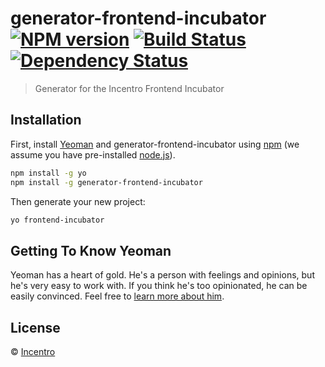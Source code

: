 # generator-frontend-incubator [![NPM version][npm-image]][npm-url] [![Build Status][travis-image]][travis-url] [![Dependency Status][daviddm-image]][daviddm-url]
> Generator for the Incentro Frontend Incubator

## Installation

First, install [Yeoman](http://yeoman.io) and generator-frontend-incubator using [npm](https://www.npmjs.com/) (we assume you have pre-installed [node.js](https://nodejs.org/)).

```bash
npm install -g yo
npm install -g generator-frontend-incubator
```

Then generate your new project:

```bash
yo frontend-incubator
```

## Getting To Know Yeoman

Yeoman has a heart of gold. He&#39;s a person with feelings and opinions, but he&#39;s very easy to work with. If you think he&#39;s too opinionated, he can be easily convinced. Feel free to [learn more about him](http://yeoman.io/).

## License

 © [Incentro](http://www.incentro.com)


[npm-image]: https://badge.fury.io/js/generator-frontend-incubator.svg
[npm-url]: https://npmjs.org/package/generator-frontend-incubator
[travis-image]: https://travis-ci.org/Incentro/generator-frontend-incubator.svg?branch=master
[travis-url]: https://travis-ci.org/Incentro/generator-frontend-incubator
[daviddm-image]: https://david-dm.org/Incentro/generator-frontend-incubator.svg?theme=shields.io
[daviddm-url]: https://david-dm.org/Incentro/generator-frontend-incubator
